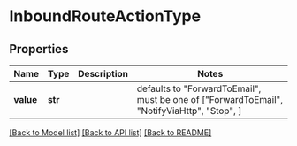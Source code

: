 # InboundRouteActionType

## Properties
Name | Type | Description | Notes
------------ | ------------- | ------------- | -------------
**value** | **str** |  | defaults to "ForwardToEmail",  must be one of ["ForwardToEmail", "NotifyViaHttp", "Stop", ]

[[Back to Model list]](../README.md#documentation-for-models) [[Back to API list]](../README.md#documentation-for-api-endpoints) [[Back to README]](../README.md)


